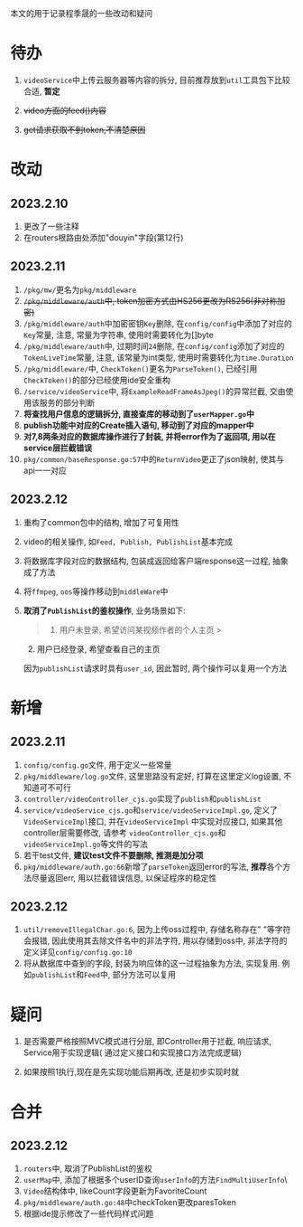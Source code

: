 本文的用于记录程季晟的一些改动和疑问

# 待办

1. `videoService`中上传云服务器等内容的拆分, 目前推荐放到`util`工具包下比较合适, **暂定**

2. ~~video方面的feed()内容~~
3. ~~get请求获取不到token,不清楚原因~~

# 改动

## 2023.2.10

1. 更改了一些注释
2. 在routers根路由处添加"douyin"字段(第12行)

## 2023.2.11

1. `/pkg/mw/`更名为`pkg/middleware`
2. ~~`/pkg/middleware/auth`中, token加密方式由HS256更改为RS256(非对称加密)~~
3. `/pkg/middleware/auth`中加密密钥`Key`删除, 在`config/config`中添加了对应的`Key`常量, 注意, 常量为字符串,
   使用时需要转化为[]byte
4. `/pkg/middleware/auth`中, 过期时间`24`删除, 在`config/config`添加了对应的`TokenLiveTime`常量, 注意, 该常量为int类型,
   使用时需要转化为`time.Duration`
5. `/pkg/middleware/`中, `CheckToken()`更名为`ParseToken()`, 已经引用`CheckToken()`的部分已经使用ide安全重构
6. `/service/videoService`中, 将`ExampleReadFrameAsJpeg()`的异常拦截, 交由使用该服务的部分判断
7. **将查找用户信息的逻辑拆分, 直接查库的移动到了`userMapper.go`中**
8. **publish功能中对应的Create插入语句, 移动到了对应的mapper中**
9. **对7,8两条对应的数据库操作进行了封装, 并将error作为了返回项, 用以在service层拦截错误**
10. `pkg/common/baseResponse.go:57`中的`ReturnVideo`更正了json映射, 使其与api一一对应

## 2023.2.12

1. 重构了common包中的结构, 增加了可复用性

2. video的相关操作, 如`Feed, Publish, PublishList`基本完成

3. 将数据库字段对应的数据结构, 包装成返回给客户端response这一过程, 抽象成了方法

4. 将`ffmpeg`, `oos`等操作移动到`middleWare`中

5. **取消了`PublishList`的鉴权操作**, 业务场景如下:

   > 1. 用户未登录, 希望访问某视频作者的个人主页
        >
   2. 用户已经登录, 希望查看自己的主页

   因为`publishList`请求时具有`user_id`, 因此暂时, 两个操作可以复用一个方法

# 新增

## 2023.2.11

1. `config/config.go`文件, 用于定义一些常量
2. `pkg/middleware/log.go`文件, 这里思路没有定好, 打算在这里定义log设置, 不知道可不可行
3. `controller/videoController_cjs.go`实现了`publish`和`publishList`
4. `service/videoService_cjs.go`和`service/videoServiceImpl.go`, 定义了`VideoServiceImpl`接口, 并在`videoServiceImpl`
   中实现对应接口, 如果其他controller层需要修改, 请参考 `videoController_cjs.go`和`videoServiceImpl.go`等文件的写法
5. 若干test文件, **建议test文件不要删除, 推测是加分项**
6. `pkg/middleware/auth.go:66`新增了`parseToken`返回error的写法, **推荐**各个方法尽量返回err, 用以拦截错误信息,
   以保证程序的稳定性

## 2023.2.12

1. `util/removeIllegalChar.go:6`, 因为上传oss过程中, 存储名称存在" "等字符会报错, 因此使用其去除文件名中的非法字符,
   用以存储到oss中, 非法字符的定义详见`config/config.go:10`
2. 将从数据库中查到的字段, 封装为响应体的这一过程抽象为方法, 实现复用. 例如`publishList`和`Feed`中, 部分方法可以复用

# 疑问

1. 是否需要严格按照MVC模式进行分层, 即Controller用于拦截, 响应请求, Service用于实现逻辑(
   通过定义接口和实现接口方法完成逻辑)

2. 如果按照1执行,现在是先实现功能后期再改, 还是初步实现时就

# 合并

## 2023.2.12

1. `routers`中, 取消了PublishList的鉴权
2. `userMap`中, 添加了根据多个userID查询`userInfo`的方法`FindMultiUserInfo`\
3. `Video`结构体中, likeCount字段更新为FavoriteCount
4. `pkg/middleware/auth.go:48`中checkToken更改paresToken
5. 根据ide提示修改了一些代码样式问题